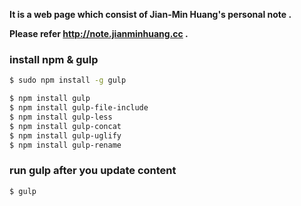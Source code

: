 **It is a web page which consist of Jian-Min Huang's personal note .**


**Please refer http://note.jianminhuang.cc .**

### install npm & gulp
```sh
$ sudo npm install -g gulp

$ npm install gulp
$ npm install gulp-file-include
$ npm install gulp-less
$ npm install gulp-concat
$ npm install gulp-uglify
$ npm install gulp-rename
```

### run gulp after you update content
```sh
$ gulp
```